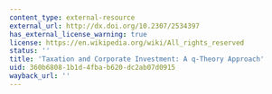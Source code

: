 ```yaml
---
content_type: external-resource
external_url: http://dx.doi.org/10.2307/2534397
has_external_license_warning: true
license: https://en.wikipedia.org/wiki/All_rights_reserved
status: ''
title: 'Taxation and Corporate Investment: A q-Theory Approach'
uid: 360b6808-1b1d-4fba-b620-dc2ab07d0915
wayback_url: ''
---
```

